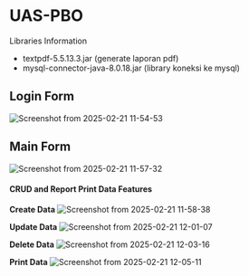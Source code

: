 # UAS-PBO

Libraries Information
- textpdf-5.5.13.3.jar (generate laporan pdf)
- mysql-connector-java-8.0.18.jar (library koneksi ke mysql)

## Login Form

![Screenshot from 2025-02-21 11-54-53](https://github.com/user-attachments/assets/e9904426-cc82-44b0-826d-f71d46ff5274)


## Main Form

![Screenshot from 2025-02-21 11-57-32](https://github.com/user-attachments/assets/ae16bbbb-68d5-4252-9e55-5cc59e0b261d)


#### CRUD and Report Print Data Features
**Create Data**
![Screenshot from 2025-02-21 11-58-38](https://github.com/user-attachments/assets/6cd9c831-874d-43f2-9ad2-9dfc912e3d3b)


**Update Data**
![Screenshot from 2025-02-21 12-01-07](https://github.com/user-attachments/assets/107e89df-640f-451b-b882-9c7bf21d2e89)


**Delete Data**
![Screenshot from 2025-02-21 12-03-16](https://github.com/user-attachments/assets/ebc9deaf-aa51-49f9-88d0-ce9eb39c6dfe)

**Print Data**
![Screenshot from 2025-02-21 12-05-11](https://github.com/user-attachments/assets/56ce580b-e6ad-449e-a441-d026511f506d)

